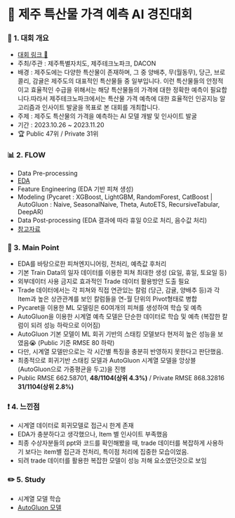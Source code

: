 # 📌 제주 특산물 가격 예측 AI 경진대회

### 📄 1. 대회 개요
  - [대회 링크 🔗](https://dacon.io/competitions/official/236176/overview/description) 
  - 주최/주관 : 제주특별자치도, 제주테크노파크, DACON
  - 배경 : 제주도에는 다양한 특산물이 존재하며, 그 중 양배추, 무(월동무), 당근, 브로콜리, 감귤은 제주도의 대표적인 특산물들 중 일부입니다. 이런 특산물들의 안정적이고 효율적인 수급을 위해서는 해당 특산물들의 가격에 대한 정확한 예측이 필요합니다.따라서 제주테크노파크에서는 특산물 가격 예측에 대한 효율적인 인공지능 알고리즘과 인사이트 발굴을 목표로 본 대회를 개최합니다.
  - 주제 : 제주도 특산물의 가격을 예측하는 AI 모델 개발 및 인사이트 발굴
  - 기간 : 2023.10.26 ~ 2023.11.20
  - :trophy: Public 47위 / Private 31위

### 📊  2. FLOW 
  - Data Pre-processing
  - [EDA](https://github.com/Lee-han-seok/Data-Competition/blob/main/%EC%A0%9C%EC%A3%BC%20%ED%8A%B9%EC%82%B0%EB%AC%BC%20%EA%B0%80%EA%B2%A9%20%EC%98%88%EC%B8%A1%20AI%20%EA%B2%BD%EC%A7%84%EB%8C%80%ED%9A%8C%20(2023.10.26%20~%202023.11.20)/1.EDA.ipynb)
  - Feature Engineering (EDA 기반 피쳐 생성)
  - Modeling (Pycaret : XGBoost, LightGBM, RandomForest, CatBoost | AutoGluon : Naive, SeasonalNaive, Theta, AutoETS, RecursiveTabular, DeepAR) 
  - Data Post-processing (EDA 결과에 따라 휴일 0으로 처리, 음수값 처리)
  - [참고자료]()

### 🎯 3. Main Point
  - EDA를 바탕으로한 피쳐엔지니어링, 전처리, 예측값 후처리
  - 기본 Train Data의 일자 데이터를 이용한 피쳐 최대한 생성 (요일, 휴일, 토요일 등)
  - 외부데이터 사용 금지로 효과적인 Trade 데이터 활용방안 도출 필요
  - Trade 데이터에서는 각 피쳐와 직접 연관있는 칼럼 (당근, 감귤, 양배추 등)과 각 Item과 높은 상관관계를 보인 칼럼들을 연-월 단위의 Pivot형태로 병합 
  - Pycaret을 이용한 ML 모델링은 60여개의 피쳐를 생성하여 학습 및 예측
  - AutoGluon을 이용한 시계열 예측 모델은 단순한 데이터로 학습 및 예측 (복잡한 칼럼이 되려 성능 하락으로 이어짐)
  - AutoGluon 기본 모델이 ML 회귀 기반의 스태킹 모델보다 현저히 높은 성능을 보였음:sob:  (Public 기준 RMSE 80 하락)
  - 다만, 시계열 모델만으로는 각 시간별 특징을 충분히 반영하지 못한다고 판단했음.
  - 최종적으로 회귀기반 스태킹 모델과 AutoGluon 시계열 모델을 앙상블(AutoGluon으로 가중평균을 두고)을 진행
  - Public RMSE 662.58701, **48/1104(상위 4.3%)** / Private RMSE 868.32816 **31/1104(상위 2.8%)**

### ❗ 4. 느낀점
  - 시계열 데이터로 회귀모델로 접근시 한계 존재
  - EDA가 충분하다고 생각했으나, Item 별 인사이트 부족했음
  - 최종 수상자분들의 ppt와 코드를 확인해봤을 때, trade 데이터를 복잡하게 사용하기 보다는 item별 접근과 전처리, 특이점 처리에 집중한 모습이었음.
  - 되려 trade 데이터를 활용한 복잡한 모델이 성능 저해 요소였던것으로 보임


### ✏️ 5. Study
  - 시계열 모델 학습
  - [AutoGluon 모델](https://auto.gluon.ai/stable/index.html)
